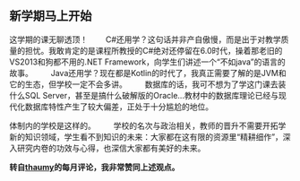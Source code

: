 ## 新学期马上开始

这学期的课无聊透顶！
  C#还用学？这句话并非产自傲慢，而是出于对教学质量的担忧。我敢肯定的是课程所教授的C#绝对还停留在6.0时代，操着那老旧的VS2013和狗都不用的.NET Framework，向学生们讲述一个“不如java”的语言的故事。
  Java还用学？现在都是Kotlin的时代了，我真正需要了解的是JVM和它的生态，但学校一定不会多讲。
  数据库的话，我可不想为了学这门课去装什么SQL Server，甚至是搞什么破解版的Oracle...教材中的数据库理论已经与现代化数据库特性产生了较大偏差，正处于十分尴尬的地位。

体制内的学校是这样的。
  学校的名次与政治相关，教师的晋升不需要开拓学新的知识领域，学生看不到知识的未来：大家都在这有限的资源里“精耕细作”，深入研究内卷的功效与心得，也深信大家都有美好的未来。

**转自[thaumy](https://www.thaumy.cn/12496)的每月评论，我非常赞同上述观点。**

